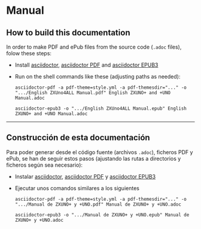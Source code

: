 # Manual

## How to build this documentation

In order to make PDF and ePub files from the source code (`.adoc` files), folow these steps:

- Install [asciidoctor](https://asciidoctor.org), [asciidoctor PDF](https://asciidoctor.org/docs/asciidoctor-pdf/) and [asciidoctor EPUB3](https://asciidoctor.org/docs/asciidoctor-epub3/)

- Run on the shell commands like these (adjusting paths as needed):

      asciidoctor-pdf -a pdf-theme=style.yml -a pdf-themesdir="..." -o ".../English ZXUno4ALL Manual.pdf" English ZXUNO+ and +UNO Manual.adoc

      asciidoctor-epub3 -o ".../English ZXUno4ALL Manual.epub" English ZXUNO+ and +UNO Manual.adoc

---

## Construcción de esta documentación

Para poder generar desde el código fuente (archivos `.adoc`), ficheros PDF y ePub, se han de seguir estos pasos (ajustando las rutas a directorios y ficheros según sea necesario):

- Instalar [asciidoctor](https://asciidoctor.org), [asciidoctor PDF](https://asciidoctor.org/docs/asciidoctor-pdf/) y [asciidoctor EPUB3](https://asciidoctor.org/docs/asciidoctor-epub3/)

- Ejecutar unos comandos similares a los siguientes

      asciidoctor-pdf -a pdf-theme=style.yml -a pdf-themesdir="..." -o ".../Manual de ZXUNO+ y +UNO.pdf" Manual de ZXUNO+ y +UNO.adoc

      asciidoctor-epub3 -o ".../Manual de ZXUNO+ y +UNO.epub" Manual de ZXUNO+ y +UNO.adoc
